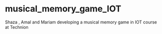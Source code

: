 # musical_memory_game_IOT
Shaza , Amal and Mariam developing a musical memory game in IOT course at Technion
